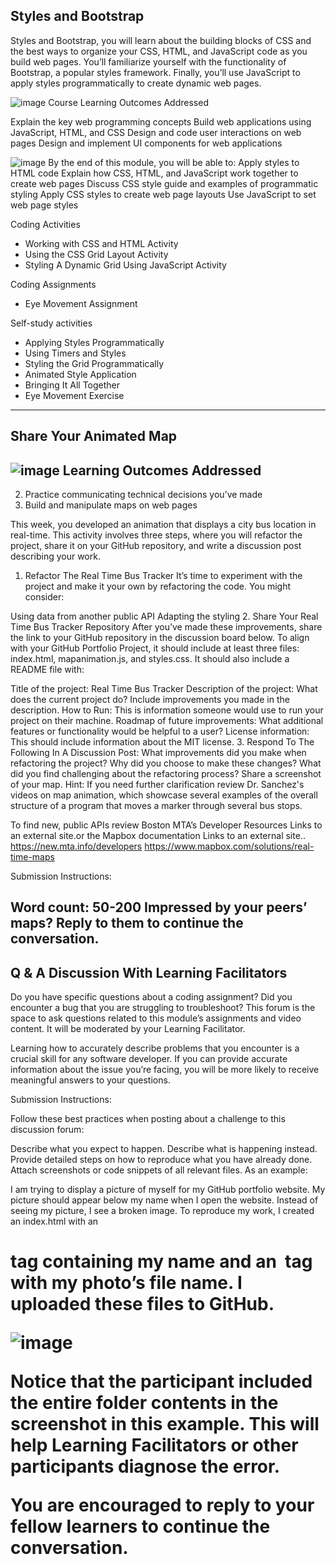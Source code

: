 Styles and Bootstrap
-----------------------------
Styles and Bootstrap, you will learn about the building blocks of CSS and the best ways to organize your CSS, HTML, 
and JavaScript code as you build web pages. You’ll familiarize yourself with the functionality of Bootstrap, a popular styles framework. 
Finally, you’ll use JavaScript to apply styles programmatically to create dynamic web pages.

![image](https://user-images.githubusercontent.com/105542222/213896109-466cb295-f179-422d-b2a3-44db17f3971b.png)
Course Learning Outcomes Addressed

Explain the key web programming concepts
Build web applications using JavaScript, HTML, and CSS
Design and code user interactions on web pages
Design and implement UI components for web applications

![image](https://user-images.githubusercontent.com/105542222/213896118-56f50d71-bc10-4f9c-acf8-4fa364e53a2f.png)
By the end of this module, you will be able to:
Apply styles to HTML code
Explain how CSS, HTML, and JavaScript work together to create web pages
Discuss CSS style guide and examples of programmatic styling 
Apply CSS styles to create web page layouts
Use JavaScript to set web page styles


Coding Activities
* Working with CSS and HTML Activity
* Using the CSS Grid Layout Activity
* Styling A Dynamic Grid Using JavaScript Activity

Coding Assignments
* Eye Movement Assignment


Self-study activities

* Applying Styles Programmatically
* Using Timers and Styles
* Styling the Grid Programmatically
* Animated Style Application
* Bringing It All Together
* Eye Movement Exercise

-----------------------------------------------------

Share Your Animated Map
-------------------------
![image](https://user-images.githubusercontent.com/105542222/213897675-5eb27b63-adfb-44c0-9780-78423997b374.png)  Learning Outcomes Addressed
---------------------------------------------------

2. Practice communicating technical decisions you’ve made
6. Build and manipulate maps on web pages

This week, you developed an animation that displays a city bus location in real-time. This activity involves three steps, where you will refactor the project, share it on your GitHub repository, and write a discussion post describing your work. 

1. Refactor The Real Time Bus Tracker
It’s time to experiment with the project and make it your own by refactoring the code. You might consider:

Using data from another public API
Adapting the styling
2. Share Your Real Time Bus Tracker Repository
After you’ve made these improvements, share the link to your GitHub repository in the discussion board below. To align with your GitHub Portfolio Project, it should include at least three files: index.html, mapanimation.js, and styles.css. It should also include a README file with:

Title of the project: Real Time Bus Tracker
Description of the project: What does the current project do?  Include improvements you made in the description. 
How to Run: This is information someone would use to run your project on their machine.
Roadmap of future improvements: What additional features or functionality would be helpful to a user? 
License information: This should include information about the MIT license. 
3. Respond To The Following In A Discussion Post:
What improvements did you make when refactoring the project?
Why did you choose to make these changes?
What did you find challenging about the refactoring process?
Share a screenshot of your map. 
Hint: If you need further clarification review Dr. Sanchez's videos on map animation, which showcase several examples of the overall structure of a program that moves a marker through several bus stops. 

To find new, public APIs review Boston MTA’s Developer Resources Links to an external site.or the Mapbox documentation Links to an external site.. 
https://new.mta.info/developers
https://www.mapbox.com/solutions/real-time-maps


Submission Instructions:

 

Word count: 50-200
Impressed by your peers’ maps? Reply to them to continue the conversation.
--------------------------

Q & A Discussion With Learning Facilitators
-------------------------
Do you have specific questions about a coding assignment? Did you encounter a bug that you are struggling to troubleshoot? This forum is the space to ask questions related to this module’s assignments and video content. It will be moderated by your Learning Facilitator.

Learning how to accurately describe problems that you encounter is a crucial skill for any software developer. If you can provide accurate information about the issue you’re facing, you will be more likely to receive meaningful answers to your questions.

Submission Instructions:

Follow these best practices when posting about a challenge to this discussion forum: 

Describe what you expect to happen.
Describe what is happening instead.
Provide detailed steps on how to reproduce what you have already done. 
Attach screenshots or code snippets of all relevant files.
As an example:

I am trying to display a picture of myself for my GitHub portfolio website. My picture should appear below my name when I open the website. 
Instead of seeing my picture, I see a broken image. 
To reproduce my work, I created an index.html with an <h1> tag containing my name and an <img> tag with my photo’s file name. I uploaded these files to GitHub.

 
 ![image](https://user-images.githubusercontent.com/105542222/213897745-78d5c06d-e933-40d6-a89b-d69fd7cbde26.png)
 
 Notice that the participant included the entire folder contents in the screenshot in this example. This will help Learning Facilitators or other participants diagnose the error.

You are encouraged to reply to your fellow learners to continue the conversation.


 


